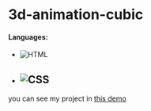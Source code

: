 # 3d-animation-cubic
#### Languages:
 - ![HTML](https://img.shields.io/badge/html-orange)
 - ![CSS](https://img.shields.io/badge/css-blue)
   ---
you can see my project in [this demo](https://zeynab-jalalian.github.io/3d-animation-cubic/)
